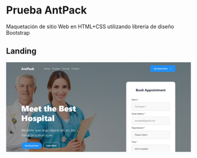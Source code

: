 # Prueba AntPack

Maquetación de sitio Web en HTML+CSS utilizando libreria de diseño Bootstrap 

## Landing

<img src="landing.jpg">
